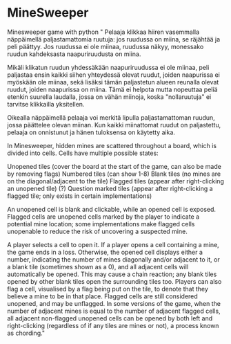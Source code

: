 # MineSweeper
Minesweeper game with python
"
Pelaaja klikkaa hiiren vasemmalla näppäimellä paljastamattomia ruutuja: jos ruudussa on miina, se räjähtää ja peli päättyy. Jos ruudussa ei ole miinaa, ruudussa näkyy, monessako ruudun kahdeksasta naapuriruudusta on miina.

Mikäli klikatun ruudun yhdessäkään naapuriruudussa ei ole miinaa, peli paljastaa ensin kaikki siihen yhteydessä olevat ruudut, joiden naapurissa ei myöskään ole miinaa, sekä lisäksi tämän paljastetun alueen reunalla olevat ruudut, joiden naapurissa on miina. Tämä ei helpota mutta nopeuttaa peliä etenkin suurella laudalla, jossa on vähän miinoja, koska "nollaruutuja" ei tarvitse klikkailla yksitellen.

Oikealla näppäimellä pelaaja voi merkitä lipulla paljastamattoman ruudun, jossa päättelee olevan miinan. Kun kaikki miinattomat ruudut on paljastettu, pelaaja on onnistunut ja hänen tuloksensa on käytetty aika.

In Minesweeper, hidden mines are scattered throughout a board, which is divided into cells. Cells have multiple possible states:

Unopened tiles (cover the board at the start of the game, can also be made by removing flags)
Numbered tiles (can show 1-8)
Blank tiles (no mines are on the diagonal/adjacent to the tile)
Flagged tiles (appear after right-clicking an unopened tile)
(?) Question marked tiles (appear after right-clicking a flagged tile; only exists in certain implementations)

An unopened cell is blank and clickable, while an opened cell is exposed. Flagged cells are unopened cells marked by the player to indicate a potential mine location; some implementations make flagged cells unopenable to reduce the risk of uncovering a suspected mine.

A player selects a cell to open it. If a player opens a cell containing a mine, the game ends in a loss. Otherwise, the opened cell displays either a number, indicating the number of mines diagonally and/or adjacent to it, or a blank tile (sometimes shown as a 0), and all adjacent cells will automatically be opened. This may cause a chain reaction; any blank tiles opened by other blank tiles open the surrounding tiles too. Players can also flag a cell, visualised by a flag being put on the tile, to denote that they believe a mine to be in that place. Flagged cells are still considered unopened, and may be unflagged. In some versions of the game, when the number of adjacent mines is equal to the number of adjacent flagged cells, all adjacent non-flagged unopened cells can be opened by both left and right-clicking (regardless of if any tiles are mines or not), a process known as chording."

